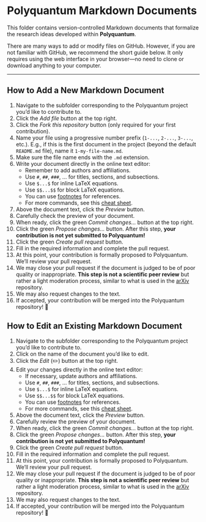 # Polyquantum Markdown Documents

This folder contains version-controlled Markdown documents that formalize the research ideas developed within **Polyquantum**.

There are many ways to add or modify files on GitHub. However, if you are not familiar with GitHub, we recommend the short guide below. It only requires using the web interface in your browser—no need to clone or download anything to your computer.  

---

## How to Add a New Markdown Document

1. Navigate to the subfolder corresponding to the Polyquantum project you’d like to contribute to.  
2. Click the _Add file_ button at the top right.
3. Click the _Fork this repository_ button (only required for your first contribution).
4. Name your file using a progressive number prefix (`1-...`, `2-...`, `3-...`, etc.). E.g., if this is the first document in the project (beyond the default `README.md` file), name it `1-my-file-name.md`.  
5. Make sure the file name ends with the `.md` extension.
6. Write your document directly in the online text editor:  
   - Remember to add authors and affiliations.  
   - Use `#`, `##`, `###`, … for titles, sections, and subsections.  
   - Use `$...$` for inline LaTeX equations.  
   - Use `$$...$$` for block LaTeX equations.  
   - You can use [footnotes](https://www.markdownguide.org/extended-syntax/#footnotes) for references.  
   - For more commands, see this [cheat sheet](https://www.markdownguide.org/cheat-sheet/).  
7. Above the document text, click the _Preview_ button.  
8. Carefully check the preview of your document.  
9. When ready, click the green _Commit changes..._ button at the top right.  
10. Click the green _Propose changes..._ button. After this step, **your contribution is not yet submitted to Polyquantum!**  
11. Click the green _Create pull request_ button.  
12. Fill in the required information and complete the pull request.  
13. At this point, your contribution is formally proposed to Polyquantum. We’ll review your pull request.  
14. We may close your pull request if the document is judged to be of poor quality or inappropriate. **This step is not a scientific peer review** but rather a light moderation process, similar to what is used in the [arXiv](https://arxiv.org/) repository.  
15. We may also request changes to the text.  
16. If accepted, your contribution will be merged into the Polyquantum repository! 🎉
 

## How to Edit an Existing Markdown Document

1. Navigate to the subfolder corresponding to the Polyquantum project you’d like to contribute to.  
2. Click on the name of the document you’d like to edit.  
3. Click the _Edit_ (✏️) button at the top right.  
4. Edit your changes directly in the online text editor:  
   - If necessary, update authors and affiliations.  
   - Use `#`, `##`, `###`, … for titles, sections, and subsections.  
   - Use `$...$` for inline LaTeX equations.  
   - Use `$$...$$` for block LaTeX equations.  
   - You can use [footnotes](https://www.markdownguide.org/extended-syntax/#footnotes) for references.  
   - For more commands, see this [cheat sheet](https://www.markdownguide.org/cheat-sheet/).  
5. Above the document text, click the _Preview_ button.  
6. Carefully review the preview of your document.  
7. When ready, click the green _Commit changes..._ button at the top right.  
8. Click the green _Propose changes..._ button. After this step, **your contribution is not yet submitted to Polyquantum!**  
9. Click the green _Create pull request_ button.  
10. Fill in the required information and complete the pull request.  
11. At this point, your contribution is formally proposed to Polyquantum. We’ll review your pull request.  
12. We may close your pull request if the document is judged to be of poor quality or inappropriate. **This step is not a scientific peer review** but rather a light moderation process, similar to what is used in the [arXiv](https://arxiv.org/) repository.  
13. We may also request changes to the text.  
14. If accepted, your contribution will be merged into the Polyquantum repository! 🎉
